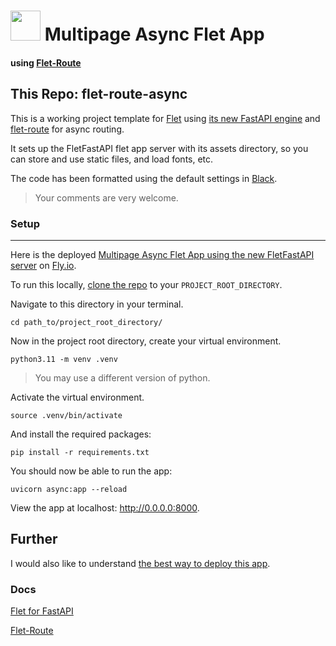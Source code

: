 
# <img src="https://s3.us-west-2.amazonaws.com/polae.io/static/polae_logo_text_label_white_256.png"  width="48">  Multipage Async Flet App
#### using [Flet-Route](https://github.com/saurabhwadekar/flet_route)

## This Repo: flet-route-async 
This is a working project template for [Flet](https://flet.dev/) using [its new FastAPI engine](https://flet.dev/blog/flet-for-fastapi) and [flet-route](https://github.com/saurabhwadekar/flet_route) for async routing.

It sets up the FletFastAPI flet app server with its assets directory, so you can store and use static files, and load fonts, etc.

The code has been formatted using the default settings in [Black](https://black.readthedocs.io/en/stable/#).

>Your comments are very welcome.

### Setup

---

Here is the deployed [Multipage Async Flet App using the new FletFastAPI server](https://flet-route-async.fly.dev/) on [Fly.io](https://fly.io/).

To run this locally, [clone the repo](https://github.com/polae/flet-route-async) to your `PROJECT_ROOT_DIRECTORY`.

Navigate to this directory in your terminal.


```
cd path_to/project_root_directory/
```
Now in the project root directory, create your virtual environment.

```
python3.11 -m venv .venv
```
> You may use a different version of python.

Activate the virtual environment.
```
source .venv/bin/activate 
```


And install the required packages:


```
pip install -r requirements.txt
```


You should now be able to run the app:

```
uvicorn async:app --reload
```

View the app at localhost: http://0.0.0.0:8000.



## Further

I would also like to understand [the best way to deploy this app](docs/deployment.md).  

### Docs

[Flet for FastAPI](https://flet.dev/blog/flet-for-fastapi)

[Flet-Route](https://github.com/saurabhwadekar/flet_route)